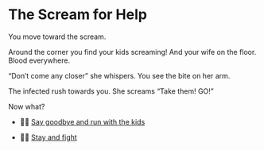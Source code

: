 # The Scream for Help

You move toward the scream.

Around the corner you find your kids screaming! And your wife on the floor. Blood everywhere.

“Don’t come any closer” she whispers. You see the bite on her arm.

The infected rush towards you. She screams “Take them! GO!”

Now what?

- 🏃‍♂️ [Say goodbye and run with the kids](./scene5A.md)

- 🏃‍♂️ [Stay and fight](./scene5B.md)

